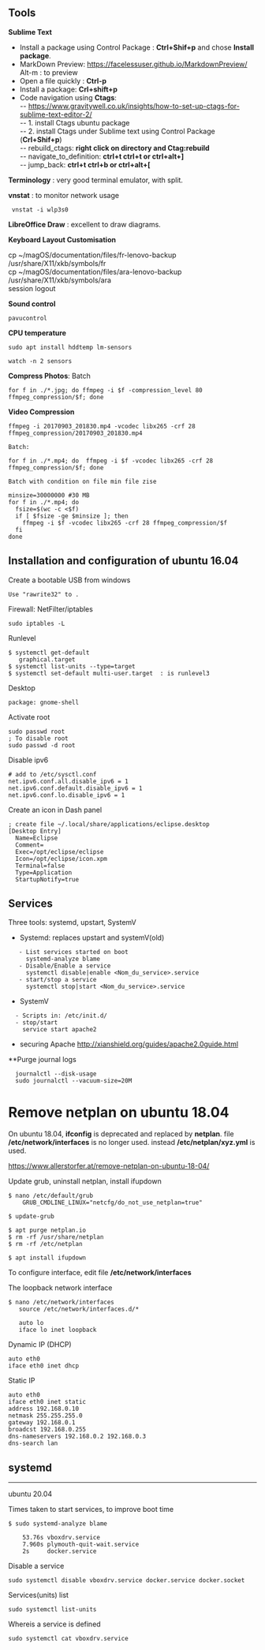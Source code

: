 ## Tools

**Sublime Text**
   - Install a package using Control Package : **Ctrl+Shif+p** and chose **Install package**.  
   - MarkDown Preview: https://facelessuser.github.io/MarkdownPreview/    
     Alt-m : to preview  
   - Open a file quickly : **Ctrl-p**  
   - Install a package:    **Crl+shift+p**  
   - Code navigation using **Ctags**:   
      -- https://www.gravitywell.co.uk/insights/how-to-set-up-ctags-for-sublime-text-editor-2/  
      -- 1. install Ctags ubuntu package  
      -- 2. install  Ctags under Sublime text using Control Package (**Crl+Shif+p**)  
      -- rebuild_ctags: **right click on directory and Ctag:rebuild**  
      -- navigate_to_definition: **ctrl+t ctrl+t or ctrl+alt+]**  
      -- jump_back: **ctrl+t ctrl+b or ctrl+alt+[**  

**Terminology** : very good terminal emulator, with split.

**vnstat** : to monitor network usage   
     
     vnstat -i wlp3s0

**LibreOffice Draw** : excellent to draw diagrams.

**Keyboard Layout Customisation**  
  
  cp ~/magOS/documentation/files/fr-lenovo-backup /usr/share/X11/xkb/symbols/fr   
  cp ~/magOS/documentation/files/ara-lenovo-backup /usr/share/X11/xkb/symbols/ara  
  session logout 

**Sound control**

    pavucontrol

**CPU temperature**

~~~
sudo apt install hddtemp lm-sensors

watch -n 2 sensors

~~~

**Compress Photos**: Batch

    for f in ./*.jpg; do ffmpeg -i $f -compression_level 80 ffmpeg_compression/$f; done
    
**Video Compression**
    
    ffmpeg -i 20170903_201830.mp4 -vcodec libx265 -crf 28 ffmpeg_compression/20170903_201830.mp4
    
    Batch:
    
    for f in ./*.mp4; do  ffmpeg -i $f -vcodec libx265 -crf 28 ffmpeg_compression/$f; done
    
    Batch with condition on file min file zise
    
    minsize=30000000 #30 MB
    for f in ./*.mp4; do
      fsize=$(wc -c <$f)
      if [ $fsize -ge $minsize ]; then 
        ffmpeg -i $f -vcodec libx265 -crf 28 ffmpeg_compression/$f
      fi
    done


## Installation and configuration of ubuntu 16.04

Create a bootable USB from windows
    
    Use "rawrite32" to .


Firewall: NetFilter/iptables

    sudo iptables -L 

Runlevel

    $ systemctl get-default
       graphical.target
    $ systemctl list-units --type=target
    $ systemctl set-default multi-user.target  : is runlevel3


Desktop

    package: gnome-shell


Activate root

    sudo passwd root
    ; To disable root
    sudo passwd -d root 


Disable ipv6

    # add to /etc/sysctl.conf
    net.ipv6.conf.all.disable_ipv6 = 1
    net.ipv6.conf.default.disable_ipv6 = 1
    net.ipv6.conf.lo.disable_ipv6 = 1

Create an icon in Dash panel

    ; create file ~/.local/share/applications/eclipse.desktop
    [Desktop Entry]
      Name=Eclipse
      Comment=
      Exec=/opt/eclipse/eclipse
      Icon=/opt/eclipse/icon.xpm
      Terminal=false
      Type=Application
      StartupNotify=true


## Services 
Three tools: systemd, upstart, SystemV

- Systemd: replaces upstart and systemV(old)
```
   - List services started on boot
     systemd-analyze blame
   - Disable/Enable a service
     systemctl disable|enable <Nom_du_service>.service
   - start/stop a service 
     systemctl stop|start <Nom_du_service>.service
```

- SystemV
```
  - Scripts in: /etc/init.d/
  - stop/start
    service start apache2
```
  
- securing Apache
  http://xianshield.org/guides/apache2.0guide.html

**Purge journal logs

~~~shell
  journalctl --disk-usage
  sudo journalctl --vacuum-size=20M
~~~


Remove netplan on ubuntu 18.04
============================================
On ubuntu 18.04, **ifconfig** is deprecated and replaced by **netplan**. file **/etc/network/interfaces** is no longer used. instead **/etc/netplan/xyz.yml** is used.

https://www.allerstorfer.at/remove-netplan-on-ubuntu-18-04/

Update grub, uninstall netplan, install ifupdown
~~~
$ nano /etc/default/grub
    GRUB_CMDLINE_LINUX="netcfg/do_not_use_netplan=true"

$ update-grub

$ apt purge netplan.io
$ rm -rf /usr/share/netplan
$ rm -rf /etc/netplan

$ apt install ifupdown
~~~

To configure interface, edit file **/etc/network/interfaces**  

The loopback network interface
~~~
$ nano /etc/network/interfaces
   source /etc/network/interfaces.d/*
   
   auto lo
   iface lo inet loopback
~~~

Dynamic IP (DHCP)
~~~
auto eth0
iface eth0 inet dhcp
~~~

Static IP
~~~
auto eth0
iface eth0 inet static
address 192.168.0.10
netmask 255.255.255.0
gateway 192.168.0.1
broadcst 192.168.0.255
dns-nameservers 192.168.0.2 192.168.0.3
dns-search lan
~~~

## systemd
-----------------------------
ubuntu 20.04

Times taken to start services, to improve boot time

    $ sudo systemd-analyze blame

        53.76s vboxdrv.service                                    
        7.960s plymouth-quit-wait.service  
        2s     docker.service                         

Disable a service

    sudo systemctl disable vboxdrv.service docker.service docker.socket
Services(units) list

    sudo systemctl list-units
Whereis a service is defined

    sudo systemctl cat vboxdrv.service










